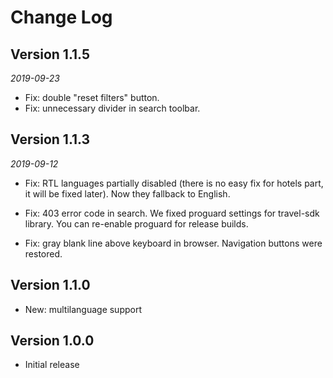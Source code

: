 Change Log
==========

## Version 1.1.5

_2019-09-23_

 *  Fix: double "reset filters" button.
 *  Fix: unnecessary divider in search toolbar.

## Version 1.1.3

_2019-09-12_

 *  Fix: RTL languages partially disabled (there is no easy fix for hotels part, it will be fixed
    later). Now they fallback to English.
 
 *  Fix: 403 error code in search. We fixed proguard settings for travel-sdk library. You can
    re-enable proguard for release builds.
    
 *  Fix: gray blank line above keyboard in browser. Navigation buttons were restored.
 
## Version 1.1.0

 *  New: multilanguage support

## Version 1.0.0

 *  Initial release
